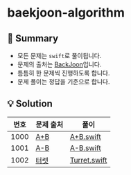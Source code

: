 # baekjoon-algorithm
## 👋 Summary
- 모든 문제는 `swift`로 풀이됩니다.
- 문제의 출처는 [BackJoon](https://www.acmicpc.net)입니다.
- 틈틈히 한 문제씩 진행하도록 합니다.
- 문제 풀이는 정답을 기준으로 합니다.

## 💡 Solution
|번호|문제 출처|풀이|
|:---:|---|---|
|1000|[A+B](https://www.acmicpc.net/problem/1000)|[A+B.swift](Solutions/A+B.swift)|
|1001|[A-B](https://www.acmicpc.net/problem/1001)|[A-B.swift](Solutions/A-B.swift)|
|1002|[터렛](https://www.acmicpc.net/problem/1002)|[Turret.swift](Solutions/Turret.swift)|
